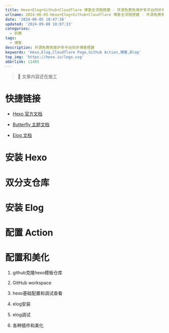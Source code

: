 ```yaml
---
title: Hexo+Elog+Github+Cloudflare 博客全流程搭建 - 开源免费免维护多平台同步博客搭建
urlname: 2024-06-05-Hexo+Elog+Github+Cloudflare 博客全流程搭建 - 开源免费免维护多平台同步博客搭建
date: '2024-06-05 18:47:38'
updated: '2024-09-08 18:07:33'
categories:
  - 折腾
tags:
  - 博客
description: 开源免费免维护多平台同步博客搭建
keywords: 'Hexo,Elog,Cloudflare Page,Github Action,博客,Blog'
top_img: 'https://hexo.io/logo.svg'
abbrlink: 11485
---
```

> 👷 文章内容还在施工
# 快捷链接
- [Hexo 官方文档](https://hexo.io/zh-cn/docs/index.html)

- [Butterfly 主题文档](https://butterfly.js.org/posts/21cfbf15/)

- [Elog 文档](https://elog.1874.cool/notion/start)

# 安装 Hexo
# 双分支仓库
# 安装 Elog
# 配置 Action
# 配置和美化
1. github克隆hexo模板仓库

1. GitHub workspace

1. hexo基础配置和调试查看

1. elog安装

1. elog调试

1. 各种插件和美化




